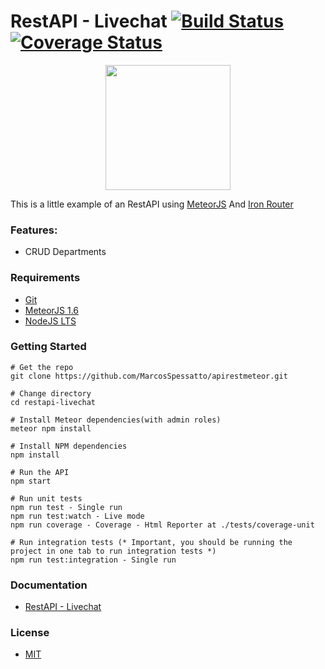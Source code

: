 # RestAPI - Livechat [![Build Status](https://travis-ci.org/MarcosSpessatto/RestAPI-Livechat.svg?branch=master)](https://travis-ci.org/MarcosSpessatto/RestAPI-Livechat) [![Coverage Status](https://coveralls.io/repos/github/MarcosSpessatto/RestAPI-Livechat/badge.svg?branch=master)](https://coveralls.io/github/MarcosSpessatto/RestAPI-Livechat?branch=master)
<p align="center">
  <img width="200" height="200" src="https://d14xs1qewsqjcd.cloudfront.net/assets/logo.svg">
</p>

This is a little example of an RestAPI using [MeteorJS](https://www.meteor.com/) And [Iron Router](http://iron-meteor.github.io/iron-router/)

### Features:
* CRUD Departments

### Requirements
- [Git](https://git-scm.com/downloads)
- [MeteorJS 1.6](https://www.meteor.com/install)  
- [NodeJS LTS](https://nodejs.org/en/download/)

### Getting Started

    # Get the repo
    git clone https://github.com/MarcosSpessatto/apirestmeteor.git
    
    # Change directory
    cd restapi-livechat
    
    # Install Meteor dependencies(with admin roles)
    meteor npm install
    
    # Install NPM dependencies
    npm install
    
    # Run the API
    npm start
    
    # Run unit tests
    npm run test - Single run
    npm run test:watch - Live mode
    npm run coverage - Coverage - Html Reporter at ./tests/coverage-unit
    
    # Run integration tests (* Important, you should be running the project in one tab to run integration tests *)
    npm run test:integration - Single run
   
   ### Documentation
  - [RestAPI - Livechat](https://marcosspessatto.github.io/RestAPI-Livechat/)


   ### License
  - [MIT](https://opensource.org/licenses/MIT)
